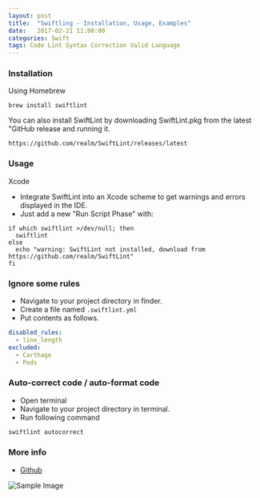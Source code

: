 ```yaml
---
layout: post
title:  "Swiftling - Installation, Usage, Examples"
date:   2017-02-21 11:00:00
categories: Swift
tags: Code Lint Syntax Correction Valid Language
---
```


### Installation

Using Homebrew

```
brew install swiftlint
```

You can also install SwiftLint by downloading SwiftLint.pkg from the latest "GitHub release and running it.

```
https://github.com/realm/SwiftLint/releases/latest
```

### Usage

Xcode

* Integrate SwiftLint into an Xcode scheme to get warnings and errors displayed in the IDE. 
* Just add a new "Run Script Phase" with:

```
if which swiftlint >/dev/null; then
  swiftlint
else
  echo "warning: SwiftLint not installed, download from https://github.com/realm/SwiftLint"
fi
```

### Ignore some rules

* Navigate to your project directory in finder.
* Create a file named `.swiftlint.yml`
* Put contents as follows.

 	
```yml
disabled_rules:
  - line_length
excluded:
  - Carthage
  - Pods
```

### Auto-correct code / auto-format code

* Open terminal
* Navigate to your project directory in terminal.
* Run following command

```sh
swiftlint autocorrect
```

### More info

* [Github](https://github.com/realm/SwiftLint)

![Sample Image](https://github.com/realm/SwiftLint/raw/master/assets/screenshot.png)
